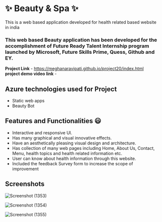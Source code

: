  # ✨ Beauty & Spa  ✨

This is a web based application developed for health related based website in india

### This web based Beauty application has been developed for the accomplishment of Future Ready Talent Internship program launched by Microsoft, Future Skills Prime, Quess, Github and EY.


**Project Link** - https://meghanaravipati.github.io/project20/index.html
**project demo video link** - 

## Azure technologies used for Project

- Static web apps
- Beauty Bot

## Features and Functionalities 😃

- Interactive and responsive UI.
- Has many graphical and visual innovative effects.
- Have an aesthetically pleasing visual design and architecture.
- Has collection of many web pages including Home, About Us, Contact, Menu, health topics and health related information etc.
- User can know about health information through this website.
- Included the feedback Survey form to increase the scope of improvement 

## Screenshots
![Screenshot (1353)](https://user-images.githubusercontent.com/117813056/201727570-775ce5b0-ef41-482f-a791-1aa8f4ed2ea8.png)



![Screenshot (1354)](https://user-images.githubusercontent.com/117813056/201727605-36b3a01a-6b24-44a7-8e7e-612d55a656e1.png)



![Screenshot (1355)](https://user-images.githubusercontent.com/117813056/201727619-fc49ed05-a107-4da7-9f6a-bde043692e51.png)


